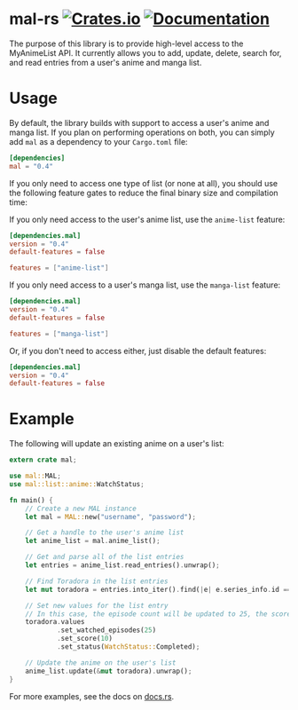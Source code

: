 # mal-rs [![Crates.io](https://img.shields.io/crates/v/mal.svg)](https://crates.io/crates/mal) [![Documentation](https://docs.rs/mal/badge.svg)](https://docs.rs/mal)
The purpose of this library is to provide high-level access to the MyAnimeList API. It currently allows you to add, update, delete, search for, and read entries from a user's anime and manga list.

# Usage
By default, the library builds with support to access a user's anime and manga list.
If you plan on performing operations on both, you can simply add `mal` as a dependency to your `Cargo.toml` file:
```toml
[dependencies]
mal = "0.4"
```

If you only need to access one type of list (or none at all), you should use the following feature gates to reduce the final binary size and compilation time:

If you only need access to the user's anime list, use the `anime-list` feature:
```toml
[dependencies.mal]
version = "0.4"
default-features = false

features = ["anime-list"]
```

If you only need access to a user's manga list, use the `manga-list` feature:
```toml
[dependencies.mal]
version = "0.4"
default-features = false

features = ["manga-list"]
```

Or, if you don't need to access either, just disable the default features:
```toml
[dependencies.mal]
version = "0.4"
default-features = false
```

# Example

The following will update an existing anime on a user's list:
```rust
extern crate mal;

use mal::MAL;
use mal::list::anime::WatchStatus;

fn main() {
    // Create a new MAL instance
    let mal = MAL::new("username", "password");

    // Get a handle to the user's anime list
    let anime_list = mal.anime_list();

    // Get and parse all of the list entries
    let entries = anime_list.read_entries().unwrap();

    // Find Toradora in the list entries
    let mut toradora = entries.into_iter().find(|e| e.series_info.id == 4224).unwrap();

    // Set new values for the list entry
    // In this case, the episode count will be updated to 25, the score will be set to 10, and the status will be set to completed
    toradora.values
            .set_watched_episodes(25)
            .set_score(10)
            .set_status(WatchStatus::Completed);

    // Update the anime on the user's list
    anime_list.update(&mut toradora).unwrap();
}
```

For more examples, see the docs on [docs.rs](https://docs.rs/mal).